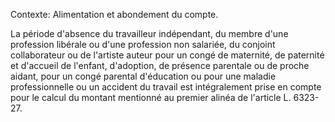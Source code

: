 Contexte: Alimentation et abondement du compte.

La période d'absence du travailleur indépendant, du membre d'une profession libérale ou d'une profession non salariée, du conjoint collaborateur ou de l'artiste auteur pour un congé de maternité, de paternité et d'accueil de l'enfant, d'adoption, de présence parentale ou de proche aidant, pour un congé parental d'éducation ou pour une maladie professionnelle ou un accident du travail est intégralement prise en compte pour le calcul du montant mentionné au premier alinéa de l'article L. 6323-27.